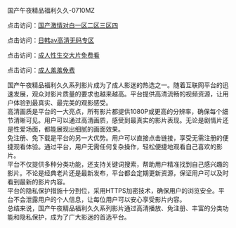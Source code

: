 国产午夜精品福利久久-0710MZ

点击访问：<a href="https://heiliaoxqkkct.pages.dev">国产激情对白一区二区三区四</a>

点击访问：<a href="https://heiliaowzu4ur.pages.dev">日韩av高清无码专区</a>

点击访问：<a href="https://heiliaowt0d7p.pages.dev">成人性生交大片免费看</a>

点击访问：<a href="https://heiliaoga6s9v.pages.dev">成人羞羞免费</a>

国产午夜精品福利久久系列影片成为了成人影迷的热选之一。随着互联网平台的迅速发展，观众对影片质量的要求也越来越高。平台提供高清流畅的视频资源，让用户体验到最真实、最完美的观影感受。  
高清画质是平台的一大亮点，所有影片都提供1080P或更高的分辨率，确保每个细节清晰可见。用户可以通过高清画质，感受到最真实的影片表现。无论是剧情片还是性爱场面，都能展现出细腻的画面效果。  
免注册、免下载是平台的另一大优势。用户可以直接点击链接，享受无需注册的便捷观看体验。通过平台，用户无需任何复杂操作，轻松便捷地观看自己喜欢的影片。  
平台不仅提供多种分类功能，还支持关键词搜索，帮助用户精准找到自己感兴趣的影片。不论是经典老片还是最新发布，平台都会定期更新资源，保证用户可以及时看到最新的影片内容。  
平台的隐私保护措施十分到位，采用HTTPS加密技术，确保用户的浏览安全。平台不会泄露用户的个人信息，让每位用户可以安心享受影片内容。  
总结来说，国产午夜精品福利久久系列影片通过高清播放、免注册、丰富的分类功能和隐私保护，成为了广大影迷的首选平台。

<span style="display:none;">[Canonical link](https://github.com/job234543/ribentt17 )</span>
